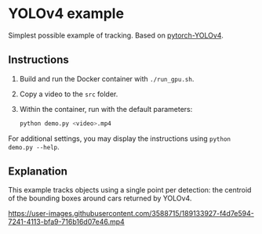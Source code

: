 # YOLOv4 example

Simplest possible example of tracking. Based on [pytorch-YOLOv4](https://github.com/Tianxiaomo/pytorch-YOLOv4).

## Instructions

1. Build and run the Docker container with `./run_gpu.sh`.
2. Copy a video to the `src` folder.
3. Within the container, run with the default parameters:

   ```bash
   python demo.py <video>.mp4
   ```

For additional settings, you may display the instructions using `python demo.py --help`.

## Explanation

This example tracks objects using a single point per detection: the centroid of the bounding boxes around cars returned by YOLOv4.

https://user-images.githubusercontent.com/3588715/189133927-f4d7e594-7241-4113-bfa9-716b16d07e46.mp4
